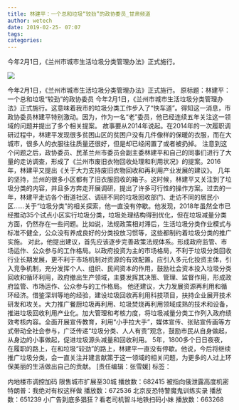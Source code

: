 ```yaml
---
title: 林建平：一个总和垃圾“较劲”的政协委员_甘肃频道
author: wetech
date: 2019-02-25- 07:07
tags: 
categories: 
---
```

今年2月1日，《兰州市城市生活垃圾分类管理办法》正式施行。
<!-- more -->
                
<img align="center" border="0" src="http://p2.ifengimg.com/a/2016/0810/204c433878d5cf9size1_w16_h16.png" />
                
                
            
今年2月1日，《兰州市城市生活垃圾分类管理办法》正式施行。
原标题：林建平：一个总和垃圾“较劲”的政协委员
今年2月1日，《兰州市城市生活垃圾分类管理办法》正式施行。这意味着我市的垃圾分类工作步入了“快车道”。得知这一消息，市政协委员林建平特别激动。因为，作为一名“老”委员，他已经连续五年关注这一领域的问题并提出了多个相关提案。
故事要从2014年说起。在2014年的一次履职调研过程中，林建平发现很多贫困山区的贫困户没有几件像样的保暖的衣服，而在大城市，很多人的衣服往往质量还很好，但是却已经闲置了或者被扔掉。
注意到这个问题之后，政协委员、民革兰州市委员会副主委林建平和自己的同事们进行了大量的走访调查，形成了《兰州市废旧衣物回收处理和利用状况》的提案。2016年，林建平又提出《关于大力支持废旧衣物回收和再利用产业发展的建议》。
几年的坚持，兰州的很多小区都有了旧衣服回收的箱子。这时候，林建平又关注到了垃圾分类的内容，并且多方奔走开展调研，提出了许多可行性的操作方案。过去的一年，林建平走访各个街道社区、调研不同的垃圾回收部门、走访不同的居民小区……关于“垃圾分类”的相关探索，他一直没有停歇。他发现，2018年虽然全市已经推动35个试点小区实行垃圾分类，垃圾处理结构得到优化，但在垃圾减量分类方面，仍然存在一些问题。比如说，法规政策相对滞后，生活垃圾分类作业模式与标准不健全，公众没有养成良好的分类投放习惯等，这些都制约着垃圾分类的推广实施。
对此，他提出建议，首先应该逐步完善政策法规体系。形成政府监管、市场运作、公众参与的工作格局。以政府投资为主的市场格局，不利于垃圾分类回收行业长期发展，更不利于市场机制对资源的有效配置。应引入多元化投资主体，引入竞争机制，充分发挥个人、组织、民间资本的作用，鼓励社会资本投入垃圾分类回收和循环利用，政府撤出生产领域，主要发挥其决策、管理、监督作用，形成政府监管、市场运作、公众参与的工作格局。
他还建议，大力发展资源再利用和循环经济。借鉴深圳等地的经验，建设垃圾回收再利用科技项目，扶持企业展开技术研发和攻关。大力推广餐厨垃圾再利用、垃圾焚烧再利用领域成熟的技术和设备，推进垃圾回收利用产业化。加大管理和考核力度，将垃圾减量分类工作列入政府绩效考核内容。全面开展宣传教育，利用“小手拉大手”，媒体宣传、张贴宣传画等方式带动全社会参与，广泛传递“垃圾分类、人人有责”观念，鼓励市民从自身做起，从身边的小事做起，促进垃圾源头减量和回收利用。
5年，1800多个日日夜夜，在履职的路上，在和垃圾“较劲”的路上，林建平一直没有停歇。他说，今后将继续推广垃圾分类，会一直关注并建言献策于这一领域的相关问题，为更多的人过上环保美丽的生活做出自己的贡献。
[责任编辑：张雪媛]
标签：
 
             
内地楼市调控加码 限售城市扩展至30城
播放数：682415
被指向俄泄露高度机密 特朗普：我绝对有权这样做
播放数：672536
北京反恐特警魔鬼训练实录
播放数：651239
小广告到底多猖狂？看老司机智斗地铁扫码小妹
播放数：663268
